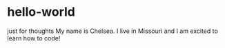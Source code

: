 # hello-world
just for thoughts
My name is Chelsea. I live in Missouri and I am excited to learn how to code!
